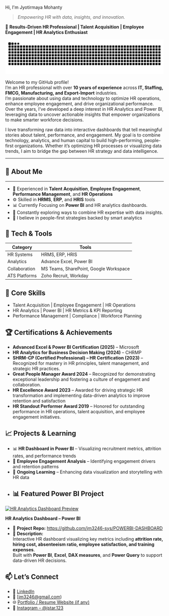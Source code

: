 Hi, I'm Jyotirmaya Mohanty 
> *Empowering HR with data, insights, and innovation.*  


🎯 **Results-Driven HR Professional | Talent Acquisition | Employee Engagement | HR Analytics Enthusiast**

<img src="https://raw.githubusercontent.com/AkashRajpurohit/AkashRajpurohit/master/assets/github-snake-dark.svg" />
  

Welcome to my GitHub profile!  
I’m an HR professional with over **10 years of experience** across **IT, Staffing, FMCG, Manufacturing, and Export-Import** industries.  
I’m passionate about using data and technology to optimize HR operations, enhance employee engagement, and drive organizational performance. Over the years, 
I’ve developed a deep interest in HR Analytics and Power BI, leveraging data to uncover actionable insights that empower organizations to make smarter workforce decisions. 

I love transforming raw data into interactive dashboards that tell meaningful stories about talent, performance, and engagement. My goal is to combine technology, analytics, and human capital to build high-performing, people-first organizations. Whether it’s optimizing HR processes or visualizing data trends, I aim to bridge the gap between HR strategy and data intelligence.

---
## 🧭 About Me
---

- 💼 Experienced in **Talent Acquisition**, **Employee Engagement**, **Performance Management**, and **HR Operations**  
- ⚙️ Skilled in **HRMS**, **ERP**, and **HRIS** tools  
- 📊 Currently Focusing on **Power BI** and HR analytics dashboards.  
- 🌱 Constantly exploring ways to combine HR expertise with data insights.  
- 🤝 I believe in people-first strategies backed by smart analytics  

## 🧰 Tech & Tools

| Category | Tools |
|-----------|-------|
| HR Systems | HRMS, ERP, HRIS |
| Analytics | Advance Excel, Power BI |
| Collaboration | MS Teams, SharePoint, Google Workspace |
| ATS Platforms | Zoho Recruit, Workday |

## 💼 Core Skills  

- Talent Acquisition | Employee Engagement | HR Operations  
- HR Analytics | Power BI | HR Metrics & KPI Reporting  
- Performance Management | Compliance | Workforce Planning
  

## 🏆 Certifications & Achievements

- **Advanced Excel & Power BI Certification (2025)** – Microsoft  
- **HR Analytics for Business Decision Making (2024)** – CHRMP  
- **SHRM-CP (Certified Professional) – HR Certification (2023)** – Recognized for mastery in HR principles, talent management, and strategic HR practices.
- **Great People Manager Award 2024** – Recognized for demonstrating exceptional leadership and fostering a culture of engagement and collaboration.
- **HR Excellence Award 2023** – Awarded for driving strategic HR transformation and implementing data-driven analytics to improve retention and satisfaction
- **HR Standout Performer Award 2019** – Honored for outstanding performance in HR operations, talent acquisition, and employee engagement initiatives.


## 📈 Projects & Learning

- 📊 **HR Dashboard in Power BI** – Visualizing recruitment metrics, attrition rates, and performance trends  
- 🧩 **Employee Engagement Analysis** – Identifying engagement drivers and retention patterns  
- 📘 **Ongoing Learning** – Enhancing data visualization and storytelling with HR data
- ## 📊 Featured Power BI Project  

[![HR Analytics Dashboard Preview](https://github.com/jm3246-sys/POWERBI/blob/main/assets/hr_dashboard.png)](https://github.com/jm3246-sys/POWERBI)

**HR Analytics Dashboard – Power BI**  
- 🔗 **Project Repo:** https://github.com/jm3246-sys/POWERBI-DASHBOARD
- 🧠 **Description:**  
  Interactive HR dashboard visualizing key metrics including **attrition rate, hiring cost, absenteeism ratio, employee satisfaction, and training expenses**.  
  Built with **Power BI**, **Excel**, **DAX measures**, and **Power Query** to support data-driven HR decisions.


## 📫 Let’s Connect

- 💼 [LinkedIn](https://www.linkedin.com/in/jyotirmaya-mohanty-0b636aa0)  
- 📧 [jm3246@gmail.com)  
- 🌐 [Portfolio / Resume Website (if any)](https://jyotirmaya-mohanty-a32f99p.gamma.site/)
- 📸 [Instagram – @jstar.123](https://www.instagram.com/jstar.123?utm_source=qr&igsh=N2JpYWYwOWc4bHd2)



